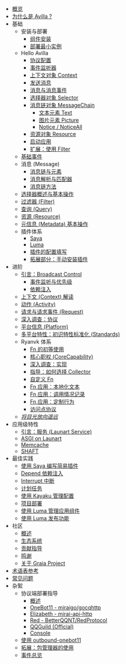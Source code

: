 - [概览](index.md)
- [为什么是 Avilla ?](why-avilla.md)
- 基础
    - 安装与部署
        - [组件安装](basic/installation/index.md)
        - [部署最小实例](basic/installation/minimum.md)
    - Hello Avilla
        - [协议配置](basic/hello-avilla/protocol-config.md)
        - [事件监听器](basic/hello-avilla/listen.md)
        - [上下文对象 Context](basic/hello-avilla/context-basic.md)
        - [发送消息](basic/hello-avilla/message-send.md)
        - [消息与消息事件](basic/hello-avilla/message-and-event.md)
        - [选择器对象 Selector](basic/hello-avilla/selector-basic.md)
        - [消息链对象 MessageChain](basic/hello-avilla/mesasge-chain.md)
            - [文本元素 Text](basic/hello-avilla/element-text.md)
            - [图片元素 Picture](basic/hello-avilla/element-picture.md)
            - [Notice / NoticeAll](basic/hello-avilla/element-notice.md)
        - [资源对象 Resource](basic/hello-avilla/resource-basic.md)
        - [启动应用](basic/hello-avilla/launch-app.md)
        - [扩展：使用 Filter](basic/hello-avilla/filter-basic.md)
    - [基础事件](basic/event-basic.md)
    - 消息 (Message)
        - [消息链与元素](basic/message/chain-and-element.md)
        - [消息解析与匹配器](basic/message/matcher.md)
        - [消息链方法](basic/message/methods.md)
    - [选择器概述与基本操作](basic/selector-further.md)
    - [过滤器 (Filter)](basic/filter.md)
    - [查询 (Query)](basic/query.md)
    - [资源 (Resource)](basic/resource.md)
    - [元信息 (Metadata) 基本操作](basic/metadata-basic.md)
    - 插件体系
        - [Saya](basic/modular/saya.md)
        - [Luma](basic/modular/luma.md)
        - [插件的配置填写](basic/modular/configuration.md)
        - [拓展部分：手动安装插件](basic/modular/ex-manually-install.md)
- 进阶
    - [引言：Broadcast Control](advance/intro-bcc.md)
        - [事件监听与优先级](advance/event-listen-priority.md)
        - [依赖注入](advance/depend-intro.md)
    - [上下文 (Context) 解读](advance/context-detail.md)
    - [动作 (Activity)](advance/activity.md)
    - [请求与请求事件 (Request)](advance/request-and-event.md)
    - [深入调查：协议](advance/protocol-account.md)
    - [平台信息 (Platform)](advance/platform.md)
    - [多平台特性：初识特性标准化 (Standards)](advance/standards-intro.md)
    - Ryanvk 体系
        - [Fn 的初等使用](advance/ryanvk/fn-basic.md)
        - [核心职权 (CoreCapability)](advance/ryanvk/core-capability.md)
        - [深入调查：实现](advance/ryanvk/isolate-perform-access.md)
        - [指导：如何选择 Collector](advance/ryanvk/howto-choice-collector.md)
        - [自定义 Fn](advance/ryanvk/fn-further.md)
        - [Fn 应用：本地化文本](advance/ryanvk/fn-app-locale.md)
        - [Fn 应用：调用情况记录](advance/ryanvk/fn-app-statistics.md)
        - [Fn 应用：定制行为](advance/ryanvk/fn-app-custom.md)
        - [访问点协议](advance/ryanvk/access-protocol.md)
    - [*将目光放向遥远*](advance/farther-and-farther.md)
- 应用级特性
    - [引言：服务 (Launart Service)](app-features/launart-intro.md)
    - [ASGI on Launart](app-features/asgi-guide.md)
    - [Memcache](app-features/memcache.md)
    - [SHAFT](app-features/SHAFT.md)
- 最佳实践
    - [使用 Saya 编写简易插件](best-practice/saya-modular.md)
    - [Depend 依赖注入](best-practice/depend.md)
    - [Interrupt 中断](best-practice/interrupt.md)
    - [计划任务](best-practice/scheduler.md)
    - [使用 Kayaku 管理配置](best-practice/kayaku-config.md)
    - [项目部署](best-practice/deploy.md)
    - [使用 Luma 管理应用组件](best-practice/luma-manage.md)
    - [使用 Luma 发布功能](best-practice/luma-publish.md)
- 社区
    - [概述](community/index.md)
    - [生态系统](community/ecosystem.md)
    - [贡献指导](community/contribution.md)
    - [鸣谢](community/thanks.md)
    - [关于 Graia Project](community/about-graia.md)
- [术语表参考](glossary.md)
- [常见问题](faq.md)
- 杂絮
    - 协议端部署指导
        - [概述](other/deploy-protocols/index.md)
        - [OneBot11 - miraigo/gocqhttp](other/deploy-protocols/miraigo.md)
        - [Elizabeth - mirai-api-http](other/deploy-protocols/mah.md)
        - [Red - BetterQQNT/RedProtocol](other/deploy-protocols/red.md)
        - [QQGuild (Official)](other/deploy-protocols/qqguild-official.md)
        - [Console](other/deploy-protocols/console.md)
    - [使用 outbound-onebot11](other/outbound-onebot11.md)
    - [拓展：包管理器的使用](other/package-manager.md)
    - [事件总览](other/events.md)